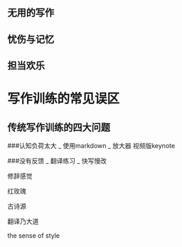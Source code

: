 ## 无用的写作

## 忧伤与记忆

## 担当欢乐

# 写作训练的常见误区
## 传统写作训练的四大问题
###认知负荷太大 
_ 使用markdown
_ 放大器 视频版keynote

###没有反馈
_ 翻译练习
_ 快写慢改

修辞感觉

红玫瑰

古诗源

翻译乃大道

the sense of style



